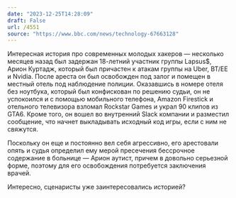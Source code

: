 ```yaml
---
date: "2023-12-25T14:28:09"
draft: False
url: /4551
source: "https://www.bbc.com/news/technology-67663128"
---
```


Интересная история про современных молодых хакеров — несколько месяцев назад был задержан 18-летний участник группы Lapsus$, Арион Куртадж, который был причастен к атакам группы на Uber, BT/EE и Nvidia. После ареста он был освобожден под залог и помещен в местный отель под наблюдение полиции. Оказавшись в номере отеля без ноутбука, который был конфискован по решению судьи, он не успокоился и с помощью мобильного телефона, Amazon Firestick и отельного телевизора взломал Rockstar Games и украл 90 клипов из GTA6. Кроме того, он вошел во внутренний Slack компании и разместил сообщение, что начнет выкладывать исходный код игры, если с ним не свяжутся.

Поскольку он еще и постоянно вел себя агрессивно, его арестовали опять и судья определил ему мерой пресечения бессрочное содержание в больнице — Арион аутист, причем в довольно серьезной форме, поэтому для его освобождения потребуется заключения врачей.

Интересно, сценаристы уже заинтересовались историей?
